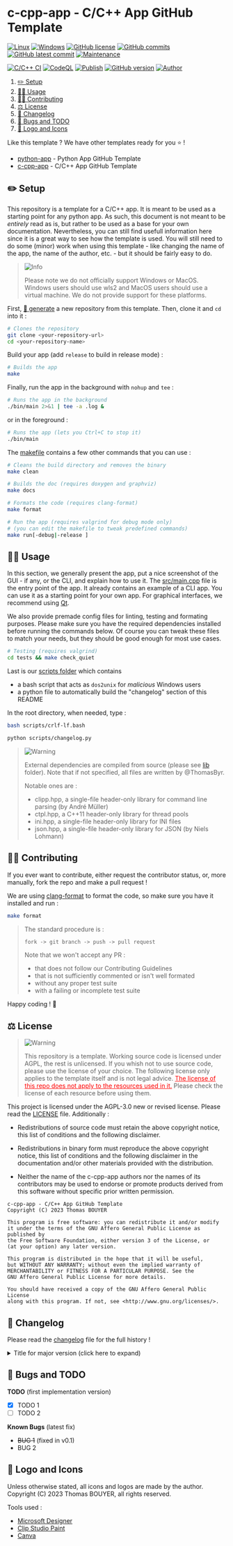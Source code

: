 # c-cpp-app - C/C++ App GitHub Template

[![Linux](https://svgshare.com/i/Zhy.svg)](https://docs.microsoft.com/en-us/windows/wsl/tutorials/gui-apps)
[![Windows](https://svgshare.com/i/ZhY.svg)](https://svgshare.com/i/ZhY.svg)
[![GitHub license](https://img.shields.io/github/license/ThomasByr/c-cpp-app)](https://github.com/ThomasByr/c-cpp-app/blob/master/LICENSE)
[![GitHub commits](https://badgen.net/github/commits/ThomasByr/c-cpp-app)](https://GitHub.com/ThomasByr/c-cpp-app/commit/)
[![GitHub latest commit](https://badgen.net/github/last-commit/ThomasByr/c-cpp-app)](https://gitHub.com/ThomasByr/c-cpp-app/commit/)
[![Maintenance](https://img.shields.io/badge/maintained%3F-yes-green.svg)](https://GitHub.com/ThomasByr/c-cpp-app/graphs/commit-activity)

[![C/C++ CI](https://github.com/ThomasByr/c-cpp-app/actions/workflows/c-cpp.yml/badge.svg)](https://github.com/ThomasByr/c-cpp-app/actions/workflows/c-cpp.yml)
[![CodeQL](https://github.com/ThomasByr/c-cpp-app/actions/workflows/codeql.yml/badge.svg)](https://github.com/ThomasByr/c-cpp-app/actions/workflows/codeql.yml)
[![Publish](https://github.com/ThomasByr/c-cpp-app/actions/workflows/publish.yml/badge.svg)](https://github.com/ThomasByr/c-cpp-app/actions/workflows/publish.yml)
[![GitHub version](https://badge.fury.io/gh/ThomasByr%2Fc-cpp-app.svg)](https://github.com/ThomasByr/c-cpp-app)
[![Author](https://img.shields.io/badge/author-@ThomasByr-blue)](https://github.com/ThomasByr)

1. [✏️ Setup](#️-setup)
2. [👩‍🏫 Usage](#-usage)
3. [🧑‍🏫 Contributing](#-contributing)
4. [⚖️ License](#️-license)
5. [🔄 Changelog](#-changelog)
6. [🐛 Bugs and TODO](#-bugs-and-todo)
7. [🎨 Logo and Icons](#-logo-and-icons)

Like this template ? We have other templates ready for you ⭐ !

- [python-app](https://github.com/ThomasByr/python-app) - Python App GitHub Template
- [c-cpp-app](https://github.com/ThomasByr/c-cpp-app) - C/C++ App GitHub Template

## ✏️ Setup

This repository is a template for a C/C++ app. It is meant to be used as a starting point for any python app. As such, this document is not meant to be _entirely_ read as is, but rather to be used as a base for your own documentation. Nevertheless, you can still find usefull information here since it is a great way to see how the template is used. You will still need to do some (minor) work when using this template - like changing the name of the app, the name of the author, etc. - but it should be fairly easy to do.

> <picture>
>   <source media="(prefers-color-scheme: light)" srcset="https://raw.githubusercontent.com/Mqxx/GitHub-Markdown/main/blockquotes/badge/light-theme/info.svg">
>   <img alt="Info" src="https://raw.githubusercontent.com/Mqxx/GitHub-Markdown/main/blockquotes/badge/dark-theme/info.svg">
> </picture><br>
>
> Please note we do not officially support Windows or MacOS. Windows users should use wls2 and MacOS users should use a virtual machine. We do not provide support for these platforms.

First, [🔗 generate](https://github.com/ThomasByr/c-cpp-app/generate) a new repository from this template. Then, clone it and `cd` into it :

```bash
# Clones the repository
git clone <your-repository-url>
cd <your-repository-name>
```

Build your app (add `release` to build in release mode) :

```bash
# Builds the app
make
```

Finally, run the app in the background with `nohup` and `tee` :

```bash
# Runs the app in the background
./bin/main 2>&1 | tee -a .log &
```

or in the foreground :

```bash
# Runs the app (lets you Ctrl+C to stop it)
./bin/main
```

The [makefile](makefile) contains a few other commands that you can use :

```bash
# Cleans the build directory and removes the binary
make clean

# Builds the doc (requires doxygen and graphviz)
make docs

# Formats the code (requires clang-format)
make format

# Run the app (requires valgrind for debug mode only)
# (you can edit the makefile to tweak predefined commands)
make run[-debug|-release ]
```

## 👩‍🏫 Usage

In this section, we generally present the app, put a nice screenshot of the GUI - if any, or the CLI, and explain how to use it. The [src/main.cpp](src/main.cpp) file is the entry point of the app. It already contains an example of a CLI app. You can use it as a starting point for your own app. For graphical interfaces, we recommend using [Qt](https://www.qt.io/).

We also provide premade config files for linting, testing and formating purposes. Please make sure you have the required dependencies installed before running the commands below. Of course you can tweak these files to match your needs, but they should be good enough for most use cases.

```bash
# Testing (requires valgrind)
cd tests && make check_quiet
```

Last is our [scripts folder](scripts/) which contains

- a bash script that acts as `dos2unix` for _malicious_ Windows users
- a python file to automatically build the "changelog" section of this README

In the root directory, when needed, type :

```bash
bash scripts/crlf-lf.bash
```

```bash
python scripts/changelog.py
```

> <picture>
>   <source media="(prefers-color-scheme: light)" srcset="https://raw.githubusercontent.com/Mqxx/GitHub-Markdown/main/blockquotes/badge/light-theme/warning.svg">
>   <img alt="Warning" src="https://raw.githubusercontent.com/Mqxx/GitHub-Markdown/main/blockquotes/badge/dark-theme/warning.svg">
> </picture><br>
>
> External dependencies are compiled from source (please see [lib](lib) folder). Note that if not specified, all files are written by @ThomasByr.
>
> Notable ones are :
>
> - clipp.hpp, a single-file header-only library for command line parsing (by André Müller)
> - ctpl.hpp, a C++11 header-only library for thread pools
> - ini.hpp, a single-file header-only library for INI files
> - json.hpp, a single-file header-only library for JSON (by Niels Lohmann)

## 🧑‍🏫 Contributing

If you ever want to contribute, either request the contributor status, or, more manually, fork the repo and make a pull request !

We are using [clang-format](https://clang.llvm.org/docs/ClangFormat.html) to format the code, so make sure you have it installed and run :

```bash
make format
```

> The standard procedure is :
>
> ```txt
> fork -> git branch -> push -> pull request
> ```
>
> Note that we won't accept any PR :
>
> - that does not follow our Contributing Guidelines
> - that is not sufficiently commented or isn't well formated
> - without any proper test suite
> - with a failing or incomplete test suite

Happy coding ! 🙂

## ⚖️ License

> <picture>
>   <source media="(prefers-color-scheme: light)" srcset="https://raw.githubusercontent.com/Mqxx/GitHub-Markdown/main/blockquotes/badge/light-theme/warning.svg">
>   <img alt="Warning" src="https://raw.githubusercontent.com/Mqxx/GitHub-Markdown/main/blockquotes/badge/dark-theme/warning.svg">
> </picture><br>
>
> This repository is a template. Working source code is licensed under AGPL, the rest is unlicensed. If you whish not to use source code, please use the license of your choice. The following license only applies to the template itself and is not legal advice. <FONT COLOR="#ff0000"><u>The license of this repo does not apply to the resources used in it.</u></FONT> Please check the license of each resource before using them.

This project is licensed under the AGPL-3.0 new or revised license. Please read the [LICENSE](LICENSE.md) file. Additionally :

- Redistributions of source code must retain the above copyright notice, this list of conditions and the following disclaimer.

- Redistributions in binary form must reproduce the above copyright notice, this list of conditions and the following disclaimer in the documentation and/or other materials provided with the distribution.

- Neither the name of the c-cpp-app authors nor the names of its contributors may be used to endorse or promote products derived from this software without specific prior written permission.

```LICENSE
c-cpp-app - C/C++ App GitHub Template
Copyright (C) 2023 Thomas BOUYER

This program is free software: you can redistribute it and/or modify
it under the terms of the GNU Affero General Public License as published by
the Free Software Foundation, either version 3 of the License, or
(at your option) any later version.

This program is distributed in the hope that it will be useful,
but WITHOUT ANY WARRANTY; without even the implied warranty of
MERCHANTABILITY or FITNESS FOR A PARTICULAR PURPOSE. See the
GNU Affero General Public License for more details.

You should have received a copy of the GNU Affero General Public License
along with this program. If not, see <http://www.gnu.org/licenses/>.
```

## 🔄 Changelog

Please read the [changelog](changelog.md) file for the full history !

<details>
  <summary>  Title for major version (click here to expand) </summary>

**v0.1** title for minor version

- list
- of
- changes

</details>

## 🐛 Bugs and TODO

**TODO** (first implementation version)

- [x] TODO 1
- [ ] TODO 2

**Known Bugs** (latest fix)

- ~~BUG 1~~ (fixed in v0.1)
- BUG 2

## 🎨 Logo and Icons

Unless otherwise stated, all icons and logos are made by the author.
Copyright (C) 2023 Thomas BOUYER, all rights reserved.

Tools used :

- [Microsoft Designer](https://designer.microsoft.com/)
- [Clip Studio Paint](https://www.clipstudio.net/en)
- [Canva](https://www.canva.com/)
